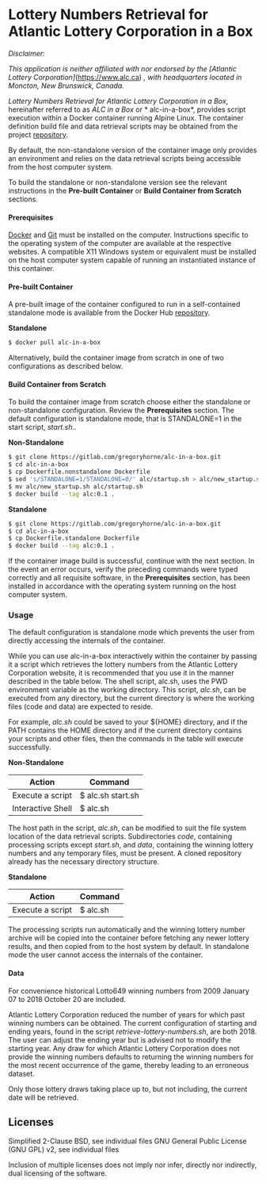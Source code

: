 # Lottery Numbers Retrieval for Atlantic Lottery Corporation in a Box

*Disclaimer:*

*This application is neither affiliated with nor endorsed by the [Atlantic Lottery Corporation]*(https://www.alc.ca) *, with headquarters located in Moncton, New Brunswick, Canada.*

*Lottery Numbers Retrieval for Atlantic Lottery Corporation in a Box*, hereinafter referred to as *ALC in a Box* or * alc-in-a-box*,  provides script execution within a Docker container running Alpine Linux. The container definition build file and data retrieval scripts may be obtained from the project [repository](https://gitlab.com/alc).

By default, the non-standalone version of the container image only provides an environment and relies on the data retrieval scripts being accessible from the host computer system.

To build the standalone or non-standalone version see the relevant instructions in the **Pre-built Container** or  **Build Container from Scratch** sections.

#### Prerequisites

[Docker](https://docker.com) and [Git](https://git-scm.com) must be installed on the computer. Instructions specific to the operating system of the computer are available at the respective websites. A compatible X11 Windows system or equivalent must be installed on the host computer system capable of running an instantiated instance of this container.

#### Pre-built Container

A pre-built image of the container configured to run in a self-contained standalone mode is available from the Docker Hub [repository](https://hub.socker.com/gdhorne/alc-in-a-box).

**Standalone**

```sh
$ docker pull alc-in-a-box
```

Alternatively, build the container image from scratch in one of two configurations as described below.

#### Build Container from Scratch

To build the container image from scratch choose either the standalone or non-standalone configuration. Review the 
**Prerequisites** section. The default configuration is standalone mode, that is STANDALONE=1 in the start script, *start.sh*..

**Non-Standalone**
```sh
$ git clone https://gitlab.com/gregoryhorne/alc-in-a-box.git
$ cd alc-in-a-box
$ cp Dockerfile.nonstandalone Dockerfile
$ sed 's/STANDALONE=1/STANDALONE=0/' alc/startup.sh > alc/new_startup.sh
$ mv alc/new_startup.sh alc/startup.sh
$ docker build --tag alc:0.1 .
```

**Standalone**
```sh
$ git clone https://gitlab.com/gregoryhorne/alc-in-a-box.git
$ cd alc-in-a-box
$ cp Dockerfile.standalone Dockerfile
$ docker build --tag alc:0.1 .
```

If the container image build is successful, continue with the next section. In the event an error occurs, verify the preceding commands were typed correctly and all requisite software, in the **Prerequisites** section, has been installed in accordance with the operating system running on the host computer system.

### Usage

The default configuration is standalone mode which prevents the user from directly accessing the internals of the container.

While you can use alc-in-a-box interactively within the container by passing it a script which retrieves the lottery numbers from the Atlantic Lottery Corporation website, it is recommended that you use it in the manner described in the table below. The shell script, alc.sh, uses the PWD environment variable as the working directory. This script, *alc.sh*, can be executed from any directory, but the current directory is where the working files (code and data) are expected to reside.

For example, *alc.sh* could be saved to your ${HOME} directory, and if the PATH contains the HOME directory and if the current directory contains your scripts and other files, then the commands in the table will execute successfully.

**Non-Standalone**

   | Action | Command |
   | ------ | ------ |
   | Execute a script | $ alc.sh start.sh |
   | Interactive Shell | $ alc.sh |

The host path in the script, *alc.sh*, can be modified to suit the file system location of the data retrieval scripts. Subdirectories *code*, containing processing scripts except *start.sh*, and *data*, containing the winning lottery numbers and any temporary files, must be present. A cloned repository already has the necessary directory structure.

**Standalone**

   | Action | Command |
   | ------ | ------- |
   | Execute a script | $ alc.sh |

The processing scripts run automatically and the winning lottery number archive will be copied into the container before fetching any newer lottery results, and then copied from to the host system by default. In standalone mode the user cannot access the internals of the container.

#### Data 

For convenience historical Lotto649 winning numbers from 2009 January 07 to 2018 October 20 are included.

Atlantic Lottery Corporation reduced the number of years for which past winning numbers can be obtained. The current configuration of starting and ending years, found in the script *retrieve-lottery-numbers.sh*, are both 2018. The user can adjust the ending year but is advised not to modify the starting year. Any draw for which Atlantic Lottery Corporation does not provide the winning numbers defaults to returning the winning numbers for the most recent occurrence of the game, thereby leading to an erroneous dataset.

Only those lottery draws taking place up to, but not including, the current date will be retrieved.

Licenses
----

Simplified 2-Clause BSD, see individual files
GNU General Public License (GNU GPL) v2, see individual files

Inclusion of multiple licenses does not imply nor infer, directly nor indirectly, dual licensing of the software.

